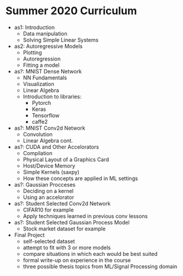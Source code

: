 
# Summer 2020 Curriculum

- as1: Introduction
  - Data manipulation
  - Solving Simple Linear Systems
- as2: Autoregressive Models
  - Plotting
  - Autoregression
  - Fitting a model
- as?: MNIST Dense Network
  - NN Fundamentals
  - Visualization
  - Linear Algebra
  - Introduction to libraries:
    - Pytorch
    - Keras
    - Tensorflow
    - caffe2
- as?: MNIST Conv2d Network
  - Convolution
  - Linear Algebra cont.
- as?: CUDA and Other Accelorators
  - Compilation
  - Physical Layout of a Graphics Card
  - Host/Device Memory
  - Simple Kernels (saxpy)
  - How these concepts are applied in ML settings
- as?: Gaussian Procceses
  - Deciding on a kernel
  - Using an accelorator
- as?: Student Selected Conv2d Network
  - CIFAR10 for example
  - Apply techniques learned in previous conv lessons
- as?: Student Selected Gaussian Process Model
  - Stock market dataset for example
- Final Project
  - self-selected dataset
  - attempt to fit with 3 or more models
  - compare situations in which each would be best suited
  - formal write-up on experience in the course
  - three possible thesis topics from ML/Signal Processing domain
